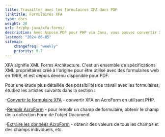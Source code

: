 ```yaml
---
title: Travailler avec les formulaires XFA dans PDF 
linktitle: Formulaires XFA
type: docs
weight: 20
url: fr/php-java/xfa-forms/
description: Avec Aspose.PDF pour PHP via Java, vous pouvez convertir XFA en AcroForm, remplir le champ du formulaire dans un document PDF, extraire des données du formulaire.
lastmod: "2024-06-05"
sitemap:
    changefreq: "weekly"
    priority: 0.7
---
```


XFA signifie XML Forms Architecture. C'est un ensemble de spécifications XML propriétaires créé à l'origine pour être utilisé avec des formulaires web en 1999, et est depuis devenu disponible pour PDF.

Pour une étude plus détaillée des possibilités de travail avec les formulaires, étudiez les articles suivants dans la section :

-[Convertir le formulaire XFA](/pdf/php-java/convert-form/) - convertir XFA en AcroForm en utilisant PHP.

-[Remplir AcroForm](/pdf/php-java/fill-form/) - pour remplir un champ de formulaire, obtenir le champ de la collection Form de l'objet Document.

-[Extraire les données AcroForm](/pdf/php-java/extract-form/) - obtenir des valeurs de tous les champs et des champs individuels, etc.